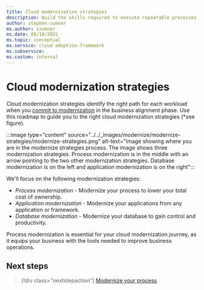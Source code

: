```yaml
---
title: Cloud modernization strategies
description: Build the skills required to execute repeatable processes, which accelerate modernization of multiple applications.
author: stephen-sumner
ms.author: ssumner
ms.date: 08/19/2022
ms.topic: conceptual
ms.service: cloud-adoption-framework
ms.subservice:
ms.custom: internal
---
```


# Cloud modernization strategies

Cloud modernization strategies identify the right path for each workload when you [commit to modernization](/business-alignment/commit-to-modernization-plan.md/#step-2---update-your-workload-table-with-modernization-strategies) in the business alignment phase. Use this roadmap to guide you to the right cloud modernization strategies (*see figure).

:::image type="content" source="../../_images/modernize/modernize-strategies/modernize-strategies.png" alt-text="Image showing where you are in the modernize strategies process. The image shows three modernization strategies. Process modernization is in the middle with an arrow pointing to the two other modernization strategies. Database modernization is on the left and application modernization is on the right":::

We'll focus on the following modernization strategies:

- *Process modernization* - Modernize your process to lower your total cost of ownership.
- *Application modernization* - Modernize your applications from any application or framework.
- *Database modernization* - Modernize your database to gain control and productivity.

Process modernization is essential for your cloud modernization journey, as it equips your business with the tools needed to improve business operations.

## Next steps

> [!div class="nextstepaction"]
> [Modernize your process](../modernize-strategies/process-modernization.md)
